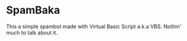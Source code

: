 # SpamBaka
This a simple spambot made with Virtual Basic Script a.k.a VBS. Nothin' much to talk about it.

